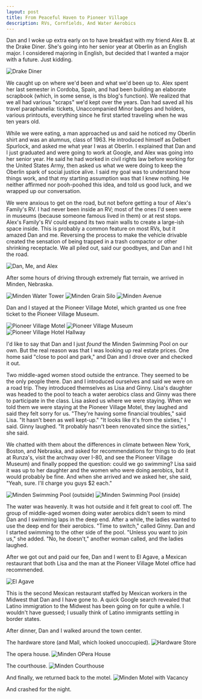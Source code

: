 ```yaml
---
layout: post
title: From Peaceful Haven to Pioneer Village
description: RVs, Cornfields, And Water Aerobics
---
```


Dan and I woke up extra early on to have breakfast with my friend Alex B. at the Drake Diner. She's going into her senior year at Oberlin as an English major. I considered majoring in English, but decided that I wanted a major with a future. Just kidding.

![Drake Diner]({{site.imagepath}}/drake-diner.JPG)

We caught up on where we'd been and what we'd been up to. Alex spent her last semester in Cordoba, Spain, and had been building an elaborate scrapbook (which, in some sense, is ths blog's function). We realized that we all had various "scraps" we'd kept over the years. Dan had saved all his travel paraphanelia: tickets, Unaccompanied Minor badges and holders, various printouts, everything since he first started traveling when he was ten years old.

While we were eating, a man approached us and said he noticed my Oberlin shirt and was an alumnus, class of 1963. He introduced himself as Delbert Spurlock, and asked me what year I was at Oberlin. I explained that Dan and I just graduated and were going to work at Google, and Alex was going into her senior year. He said he had worked in civil rights law before working for the United States Army, then asked us what we were doing to keep the Oberlin spark of social justice alive. I said my goal was to understand how things work, and that my starting assumption was that I knew nothing. He neither affirmed nor pooh-poohed this idea, and told us good luck, and we wrapped up our conversation.

We were anxious to get on the road, but not before getting a tour of Alex's Family's RV. I had never been inside an RV; most of the ones I'd seen were in museums (because someone famous lived in them) or at rest stops. Alex's Family's RV could expand its two main walls to create a large-ish space inside. This is probably a common feature on most RVs, but it amazed Dan and me. Reversing the process to make the vehicle drivable created the sensation of being trapped in a trash compactor or other shrinking receptacle. We all piled out, said our goodbyes, and Dan and I hit the road.

![Dan, Me, and Alex]({{site.imagepath}}/dan-me-alex.JPG)

After some hours of driving through extremely flat terrain, we arrived in Minden, Nebraska.

![Minden Water Tower]({{site.imagepath}}/minden-tower.JPG)
![Minden Grain Silo]({{site.imagepath}}/minden-silo.JPG)
![Minden Avenue]({{site.imagepath}}/minden-sign.JPG)

Dan and I stayed at the Pioneer Village Motel, which granted us one free ticket to the Pioneer Village Museum.

![Pioneer Village Motel]({{site.imagepath}}/pioneer-motel-front.JPG)
![Pioneer Village Museum]({{site.imagepath}}/pioneer-village-museum.JPG)
![Pioneer Village Hotel Hallway]({{site.imagepath}}/pioneer-hotel-hallway.JPG)

I'd like to say that Dan and I just *found* the Minden Swimming Pool on our own. But the real reason was that I was looking up real estate prices. One home said "close to pool and park," and Dan and I drove over and checked it out.

Two middle-aged women stood outside the entrance. They seemed to be the only people there. Dan and I introduced ourselves and said we were on a road trip. They introduced themselves as Lisa and Ginny. Lisa's daughter was headed to the pool to teach a water aerobics class and Ginny was there to participate in the class. Lisa asked us where we were staying. When we told them we were staying at the Pioneer Village Motel, they laughed and said they felt sorry for us.
"They're having some financial troubles," said Lisa. "It hasn't been as well kept-up."
"It looks like it's from the sixties," I said. Ginny laughed.
"It probably hasn't been renovated since the sixties," she said.

We chatted with them about the differences in climate between New York, Boston, and Nebraska, and asked for recommendations for things to do (eat at Runza's, visit the archway over I-80, and see the Pioneer Village Museum) and finally popped the question: could we go swimming? Lisa said it was up to her daughter and the women who were doing aerobics, but it would probably be fine. And when she arrived and we asked her, she said, "Yeah, sure. I'll charge you guys $2 each."

![Minden Swimming Pool (outside)]({{site.imagepath}}/minden-pool-outside.JPG)
![Minden Swimming Pool (inside)]({{site.imagepath}}/minden-pool-inside.JPG)

The water was heavenly. It was hot outside and it felt great to cool off. The group of middle-aged women doing water aerobics didn't seem to mind Dan and I swimming laps in the deep end. After a while, the ladies wanted to use the deep end for their aerobics.
"Time to switch," called Ginny. Dan and I started swimming to the other side of the pool. "Unless you want to join us," she added.
"No, he doesn't," another woman called, and the ladies laughed.

After we got out and paid our fee, Dan and I went to El Agave, a Mexican restaurant that both Lisa and the man at the Pioneer Village Motel office had recommended.

![El Agave]({{site.imagepath}}/minden-el-agave.JPG)

This is the second Mexican restaurant staffed by Mexican workers in the Midwest that Dan and I have gone to. A quick Google search revealed that Latino immigration to the Midwest has been going on for quite a while. I wouldn't have guessed; I usually think of Latino immigrants settling in border states.

After dinner, Dan and I walked around the town center.

The hardware store (and Mall, which looked unoccupied).
![Hardware Store]({{site.imagepath}}/minden-hardware.JPG)

The opera house.
![Minden OPera House]({{site.imagepath}}/minden-opera.JPG)

The courthouse.
![Minden Courthouse]({{site.imagepath}}/minden-courthouse.JPG)

And finally, we returned back to the motel.
![Minden Motel with Vacancy]({{site.imagepath}}/minden-vacancy.JPG)

And crashed for the night.